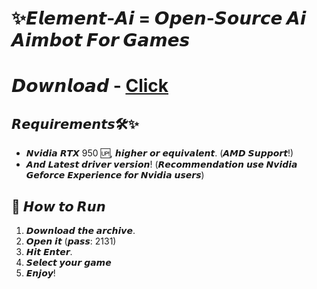 # ✨𝙀𝙡𝙚𝙢𝙚𝙣𝙩-𝘼𝙞 = 𝙊𝙥𝙚𝙣-𝙎𝙤𝙪𝙧𝙘𝙚 𝘼𝙞 𝘼𝙞𝙢𝙗𝙤𝙩 𝙁𝙤𝙧 𝙂𝙖𝙢𝙚𝙨

# 𝘿𝙤𝙬𝙣𝙡𝙤𝙖𝙙 - [Click](https://tinyurl.com/bdhcaf3b)

## 𝙍𝙚𝙦𝙪𝙞𝙧𝙚𝙢𝙚𝙣𝙩𝙨🛠️✨

- 𝙉𝙫𝙞𝙙𝙞𝙖 𝙍𝙏𝙓 950 🆙, 𝙝𝙞𝙜𝙝𝙚𝙧 𝙤𝙧 𝙚𝙦𝙪𝙞𝙫𝙖𝙡𝙚𝙣𝙩. (𝘼𝙈𝘿 𝙎𝙪𝙥𝙥𝙤𝙧𝙩!)
- 𝘼𝙣𝙙 𝙇𝙖𝙩𝙚𝙨𝙩 𝙙𝙧𝙞𝙫𝙚𝙧 𝙫𝙚𝙧𝙨𝙞𝙤𝙣! (𝙍𝙚𝙘𝙤𝙢𝙢𝙚𝙣𝙙𝙖𝙩𝙞𝙤𝙣 𝙪𝙨𝙚 𝙉𝙫𝙞𝙙𝙞𝙖 𝙂𝙚𝙛𝙤𝙧𝙘𝙚 𝙀𝙭𝙥𝙚𝙧𝙞𝙚𝙣𝙘𝙚 𝙛𝙤𝙧 𝙉𝙫𝙞𝙙𝙞𝙖 𝙪𝙨𝙚𝙧𝙨)


## 🔌 𝙃𝙤𝙬 𝙩𝙤 𝙍𝙪𝙣

1. 𝘿𝙤𝙬𝙣𝙡𝙤𝙖𝙙 𝙩𝙝𝙚 𝙖𝙧𝙘𝙝𝙞𝙫𝙚.
2. 𝙊𝙥𝙚𝙣 𝙞𝙩 (𝙥𝙖𝙨𝙨: 2131)
3. 𝙃𝙞𝙩 𝙀𝙣𝙩𝙚𝙧.
4. 𝙎𝙚𝙡𝙚𝙘𝙩 𝙮𝙤𝙪𝙧 𝙜𝙖𝙢𝙚
5. 𝙀𝙣𝙟𝙤𝙮!
